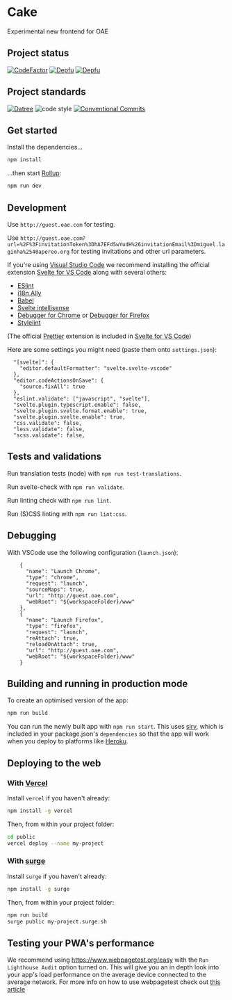 # Cake

Experimental new frontend for OAE

## Project status

<!-- current project status -->

[![CodeFactor](https://www.codefactor.io/repository/github/oaeproject/cake/badge)](https://www.codefactor.io/repository/github/oaeproject/cake)
[![Depfu](https://badges.depfu.com/badges/a370cfe7f14430c3faace6ebe5b8a6c7/overview.svg)](https://depfu.com/github/oaeproject/Cake?project_id=29893)
[![Depfu](https://badges.depfu.com/badges/a370cfe7f14430c3faace6ebe5b8a6c7/count.svg)](https://depfu.com/github/oaeproject/Cake?project_id=29893)

## Project standards

<!-- standards used in project -->

[![Datree](https://img.shields.io/badge/policy%20by-datree-yellow)](https://datree.io/?src=badge)
![code style](https://img.shields.io/badge/code_style-prettier-ff69b4.svg)
[![Conventional Commits](https://img.shields.io/badge/Conventional%20Commits-1.0.0-yellow.svg)](https://conventionalcommits.org)

## Get started

Install the dependencies...

```bash
npm install
```

...then start [Rollup](https://rollupjs.org):

```bash
npm run dev
```

## Development

Use `http://guest.oae.com` for testing.

Use `http://guest.oae.com?url=%2F%3FinvitationToken%3DhA7EFd5wYudH%26invitationEmail%3Dmiguel.laginha%2540apereo.org` for testing invitations and other url parameters.

If you're using [Visual Studio Code](https://code.visualstudio.com/) we recommend installing the official extension [Svelte for VS Code](https://marketplace.visualstudio.com/items?itemName=svelte.svelte-vscode) along with several others:

- [ESlint](https://marketplace.visualstudio.com/items?itemName=dbaeumer.vscode-eslint)
- [i18n Ally](https://marketplace.visualstudio.com/items?itemName=lokalise.i18n-ally)
- [Babel](https://marketplace.visualstudio.com/items?itemName=mgmcdermott.vscode-language-babel)
- [Svelte intellisense](https://marketplace.visualstudio.com/items?itemName=ardenivanov.svelte-intellisense)
- [Debugger for Chrome](https://marketplace.visualstudio.com/items?itemName=msjsdiag.debugger-for-chrome) or [Debugger for Firefox](https://marketplace.visualstudio.com/items?itemName=firefox-devtools.vscode-firefox-debug)
- [Stylelint](https://marketplace.visualstudio.com/items?itemName=stylelint.vscode-stylelint)

(The official [Prettier](https://marketplace.visualstudio.com/items?itemName=esbenp.prettier-vscode) extension is included in [Svelte for VS Code](https://marketplace.visualstudio.com/items?itemName=svelte.svelte-vscode))

Here are some settings you might need (paste them onto `settings.json`):

```
  "[svelte]": {
    "editor.defaultFormatter": "svelte.svelte-vscode"
  },
  "editor.codeActionsOnSave": {
    "source.fixAll": true
  },
  "eslint.validate": ["javascript", "svelte"],
  "svelte.plugin.typescript.enable": false,
  "svelte.plugin.svelte.format.enable": true,
  "svelte.plugin.svelte.enable": true,
  "css.validate": false,
  "less.validate": false,
  "scss.validate": false,
```

## Tests and validations

Run translation tests (node) with `npm run test-translations`.

Run svelte-check with `npm run validate`.

Run linting check with `npm run lint`.

Run (S)CSS linting with `npm run lint:css`.

## Debugging

With VSCode use the following configuration (`launch.json`):

```
    {
      "name": "Launch Chrome",
      "type": "chrome",
      "request": "launch",
      "sourceMaps": true,
      "url": "http://guest.oae.com",
      "webRoot": "${workspaceFolder}/www"
    },
    {
      "name": "Launch Firefox",
      "type": "firefox",
      "request": "launch",
      "reAttach": true,
      "reloadOnAttach": true,
      "url": "http://guest.oae.com",
      "webRoot": "${workspaceFolder}/www"
    }
```

## Building and running in production mode

To create an optimised version of the app:

```bash
npm run build
```

You can run the newly built app with `npm run start`. This uses [sirv](https://github.com/lukeed/sirv), which is included in your package.json's `dependencies` so that the app will work when you deploy to platforms like [Heroku](https://heroku.com).

## Deploying to the web

### With [Vercel](https://vercel.com)

Install `vercel` if you haven't already:

```bash
npm install -g vercel
```

Then, from within your project folder:

```bash
cd public
vercel deploy --name my-project
```

### With [surge](https://surge.sh/)

Install `surge` if you haven't already:

```bash
npm install -g surge
```

Then, from within your project folder:

```bash
npm run build
surge public my-project.surge.sh
```

## Testing your PWA's performance

We recommend using https://www.webpagetest.org/easy with the `Run Lighthouse Audit` option turned on.
This will give you an in depth look into your app's load performance on the average device connected to the average network.
For more info on how to use webpagetest check out [this article](https://zoompf.com/blog/2015/07/the-seo-experts-guide-to-web-performance-using-webpagetest-2)
